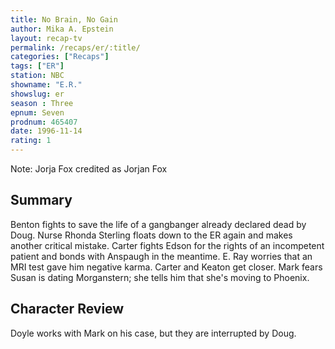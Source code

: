 ```yaml
---
title: No Brain, No Gain
author: Mika A. Epstein
layout: recap-tv
permalink: /recaps/er/:title/
categories: ["Recaps"]
tags: ["ER"]
station: NBC
showname: "E.R."
showslug: er
season : Three  
epnum: Seven  
prodnum: 465407    
date: 1996-11-14  
rating: 1  
---
```


Note: Jorja Fox credited as Jorjan Fox

## Summary  
  
Benton fights to save the life of a gangbanger already declared dead by Doug. Nurse Rhonda Sterling floats down to the ER again and makes another critical mistake. Carter fights Edson for the rights of an incompetent patient and bonds with Anspaugh in the meantime. E. Ray worries that an MRI test gave him negative karma. Carter and Keaton get closer. Mark fears Susan is dating Morganstern; she tells him that she's moving to Phoenix.

## Character Review  
  
Doyle works with Mark on his case, but they are interrupted by Doug.